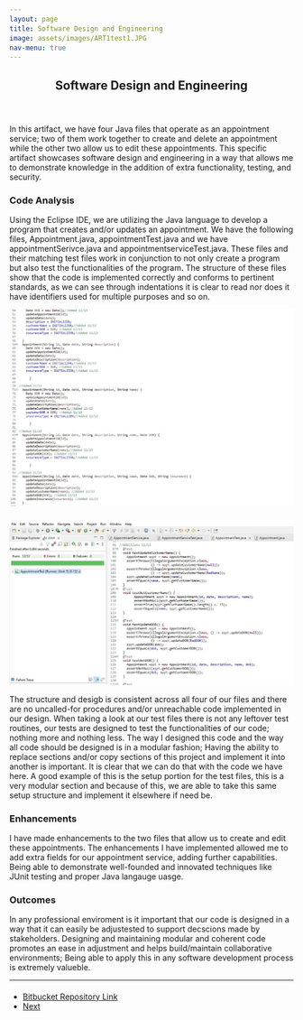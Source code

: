 ```yaml
---
layout: page
title: Software Design and Engineering
image: assets/images/ART1test1.JPG
nav-menu: true
---
```


<!-- Main -->
<div id="main" class="alt">

<!-- One -->
<section id="one">
	<div class="inner">
		<header class="major">
			<h1>Software Design and Engineering</h1>
		</header>

<!-- Content -->
<h2 id="content"></h2>
<p>In this artifact, we have four Java files that operate as an appointment service; two of them work together to create and delete an appointment while the other two allow us to edit these appointments. This specific artifact showcases software design and engineering in a way that allows me to demonstrate knowledge in the addition of extra functionality, testing, and security.</p>
<div class="row">
	<div class="6u 12u$(small)">
		<h3>Code Analysis</h3>
<p>Using the Eclipse IDE, we are utilizing the Java language to develop a program that creates and/or updates an appointment. We have the following files, Appointment.java, appointmentTest.java and we have appointmentSerivce.java and appointmentserviceTest.java. These files and their matching test files work in conjunction to not only create a program but also test the functionalities of the program. The structure of these files show that the code is implemented correctly and conforms to pertinent standards, as we can see through indentations it is clear to read nor does it have identifiers used for multiple purposes and so on.</p>
<div class="12u$ 12u$(medium)"><span class="image fit"><img src="assets/images/ART1code2.JPG" alt="" /></span></div>
</div>
	<div class="6u$ 12u$(small)">
		<h3></h3>
<div class="12u$ 12u$(small)"><span class="image fit"><img src="assets/images/ART1test1.JPG" alt="" /></span></div>
		<p>The structure and desigb is consistent across all four of our files and there are no uncalled-for procedures and/or unreachable code implemented in our design. When taking a look at our test files there is not any leftover test routines, our tests are designed to test the functionalities of our code; nothing more and nothing less. The way I designed this code and the way all code should be designed is in a modular fashion; Having the ability to replace sections and/or copy sections of this project and implement it into another is important. It is clear that we can do that with the code we have here. A good example of this is the setup portion for the test files, this is a very modular section and because of this, we are able to take this same setup structure and implement it elsewhere if need be.</p>
	</div>
	<!-- Break -->
	<div class="6u 12u$(small)">
		<h3>Enhancements</h3>
		<p> I have made enhancements to the two files that allow us to create and edit these appointments. The enhancements I have implemented allowed me to add extra fields for our appointment service, adding further capabilities. Being able to demonstrate well-founded and innovated techniques like JUnit testing and proper Java langauge uasge.</p>
	</div>
	<div class="6u 12u$(small)">
		<h3>Outcomes</h3>
		<p>In any professional enviroment is it important that our code is designed in a way that it can easily be adjustested to support decscions made by stakeholders. Designing and maintaining modular and coherent code promotes an ease in adjustment and helps build/maintain collaborative environments; Being able to apply this in any software development process is extremely valueble.</p>
       </div>
</div>

<hr class="major" />
		
<!-- Buttons -->
<h4></h4>
<ul class="actions vertical">
	<li><a href="https://bitbucket.org/xanderbell/cs499_art1/src/master/" class="button fit">Bitbucket Repository Link</a></li>
	<li><a href="https://xander325.github.io/xanderbell.github.io/artifact_three.html" class="button special fit">Next</a></li>
	</ul>
</div>
